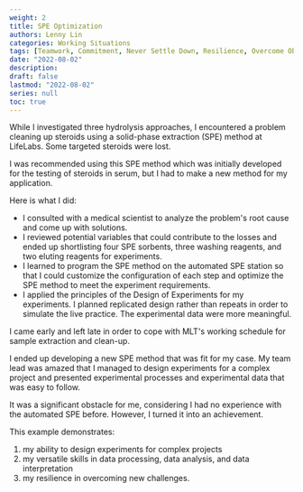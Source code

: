 ```yaml
---
weight: 2
title: SPE Optimization
authors: Lenny Lin
categories: Working Situations
tags: [Teamwork, Commitment, Never Settle Down, Resilience, Overcome Obstacles, Critical Thinking, Think Through, Experimental Planning]
date: "2022-08-02"
description: 
draft: false
lastmod: "2022-08-02"
series: null
toc: true
---
```



While I investigated three hydrolysis approaches, I encountered a problem cleaning up steroids using a solid-phase extraction (SPE) method at LifeLabs.  Some targeted steroids were lost. 

I was recommended using this SPE method which was initially developed for the testing of steroids in serum, but I had to make a new method for my application.

Here is what I did:
-	I consulted with a medical scientist to analyze the problem's root cause and come up with solutions.
-	I reviewed potential variables that could contribute to the losses and ended up shortlisting four SPE sorbents, three washing reagents, and two eluting reagents for experiments.
-	I learned to program the SPE method on the automated SPE station so that I could customize the configuration of each step and optimize the SPE method to meet the experiment requirements.
-	I applied the principles of the Design of Experiments for my experiments.  I planned replicated design rather than repeats in order to simulate the live practice.   The experimental data were more meaningful.  

I came early and left late in order to cope with MLT's working schedule for sample extraction and clean-up.

I ended up developing a new SPE method that was fit for my case.  My team lead was amazed that I managed to design experiments for a complex project and presented experimental processes and experimental data that was easy to follow.

It was a significant obstacle for me, considering I had no experience with the automated SPE before.  However, I turned it into an achievement. 

This example demonstrates:
1)	my ability to design experiments for complex projects
2)	my versatile skills in data processing, data analysis, and data interpretation
3)	my resilience in overcoming new challenges.
